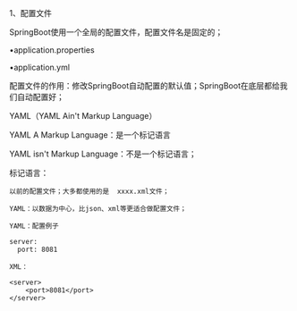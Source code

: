 1、配置文件

SpringBoot使用一个全局的配置文件，配置文件名是固定的；

•application.properties

•application.yml

配置文件的作用：修改SpringBoot自动配置的默认值；SpringBoot在底层都给我们自动配置好；

YAML（YAML Ain't Markup Language）

YAML  A Markup Language：是一个标记语言

YAML   isn't Markup Language：不是一个标记语言；

标记语言：

	以前的配置文件；大多都使用的是  xxxx.xml文件；

	YAML：以数据为中心，比json、xml等更适合做配置文件；

	YAML：配置例子

    server:
      port: 8081

	XML：

    <server>
    	<port>8081</port>
    </server>


